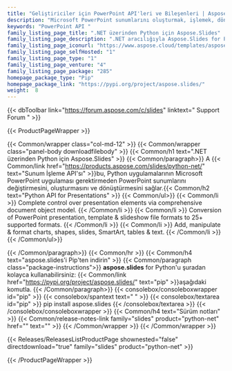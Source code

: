 ```yaml
---
title: "Geliştiriciler için PowerPoint API'leri ve Bileşenleri | Aspose.Slides Ürün Ailesi"
description: "Microsoft PowerPoint sunumlarını oluşturmak, işlemek, dönüştürmek ve işlemek için .NET, Java, C++ ve Android kitaplıklarını indirin. Aile ayrıca Raporlama Servisleri, SharePoint ve JasperReports için uzantı, çözüm ve ihracatçı içerir."
keywords: "PowerPoint API "
family_listing_page_title: ".NET üzerinden Python için Aspose.Slides"
family_listing_page_description: ".NET aracılığıyla Aspose.Slides for Python, geniş bir yelpazede belge işleme görevlerini doğrudan uygulamalarınız içinde gerçekleştirmenizi sağlayan gelişmiş bir Powerpoint Sunum İşleme API'sidir."
family_listing_page_iconurl: "https://www.aspose.cloud/templates/aspose/img/products/slides/aspose_slides-for-python.svg"
family_listing_page_selfHosted: "1"
family_listing_page_type: "1"
family_listing_page_venture: "4"
family_listing_page_package: "285"
homepage_package_type: "Pip"
homepage_package_link: "https://pypi.org/project/aspose.slides/"
weight:  8
---
```


{{< dbToolbar link="https://forum.aspose.com/c/slides" linktext=" Support Forum " >}}


{{< ProductPageWrapper >}}

<!-- ProductPageContent-->
{{< Common/wrapper class="col-md-12" >}}
{{< Common/wrapper class="panel-body downloadfilebody" >}}
{{< Common/h1 text=".NET üzerinden Python için Aspose.Slides" >}}
{{< Common/paragraph>}}
A
{{< Common/link href="https://products.aspose.com/slides/python-net/" text="Sunum İşleme API'sı"  >}}bu, Python uygulamalarının Microsoft PowerPoint uygulaması gerektirmeden PowerPoint sunumlarını değiştirmesini, oluşturmasını ve dönüştürmesini sağlar.{{< Common/h2 text="Python API for Presentations" >}} {{< Common/ul>}}
    {{< Common/li >}} Complete control over presentation elements via comprehensive document object model. {{< /Common/li >}}
   {{< Common/li >}} Conversion of PowerPoint presentation, template & slideshow file formats to 25+ supported formats. {{< /Common/li >}}
   {{< Common/li >}} Add, manipulate & format charts, shapes, slides, SmartArt, tables & text. {{< /Common/li >}}
 {{< /Common/ul>}}

{{< /Common/paragraph>}}
{{< Common/hr >}}
{{< Common/h4 text="aspose.slides'i Pip'ten indirin"  >}}
{{< Common/paragraph class="package-instructions">}}
<b>aspose.slides</b> for Python'u şuradan kolayca kullanabilirsiniz:
{{< Common/link href="https://pypi.org/project/aspose.slides/" text="pip"  >}}aşağıdaki komutla.
{{< /Common/paragraph>}}
{{< consolebox/consoleboxwrapper id="pip" >}}
       {{< consolebox/spantext text=" " >}}
       {{< consolebox/textarea id="pip" >}} pip install aspose.slides {{< /consolebox/textarea >}}
{{< /consolebox/consoleboxwrapper >}}
{{< Common/h4 text="Sürüm notları"  >}}
{{< Common/release-notes-link family="slides" product="python-net" href="" text=""  >}}
{{< /Common/wrapper >}}
{{< /Common/wrapper >}}

<!-- /ProductPageContent-->



<!-- ReleasesListProductPage-->
   {{< Releases/ReleasesListProductPage shownested="false"  directdownload="true" family="slides" product="python-net" >}}
<!-- /ReleasesListProductPage-->

{{< /ProductPageWrapper >}}


